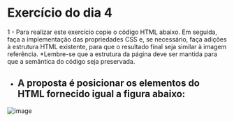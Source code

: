# Exercício do dia 4 

1 - Para realizar este exercício copie o código HTML abaixo. Em seguida, faça a implementação das propriedades CSS e, se necessário, faça adições à estrutura HTML existente, para que o resultado final seja similar à imagem referência.
*Lembre-se que a estrutura da página deve ser mantida para que a semântica do código seja preservada.

- ## A proposta é posicionar os elementos do HTML fornecido igual a figura abaixo:

![image](https://user-images.githubusercontent.com/99517204/156624141-836e0d0a-c8c0-45f3-a554-1729d097013c.png)

